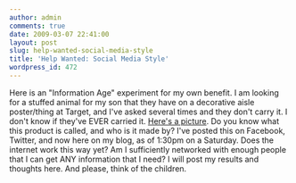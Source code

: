 ```yaml
---
author: admin
comments: true
date: 2009-03-07 22:41:00
layout: post
slug: help-wanted-social-media-style
title: 'Help Wanted: Social Media Style'
wordpress_id: 472
---
```


Here is an "Information Age" experiment for my own benefit. I am looking for a stuffed animal for my son that they have on a decorative aisle poster/thing at Target, and I've asked several times and they don't carry it. I don't know if they've EVER carried it. [Here's a picture](http://bit.ly/yhFZ). Do you know what this product is called, and who is it made by? I've posted this on Facebook, Twitter, and now here on my blog, as of 1:30pm on a Saturday. Does the internet work this way yet? Am I sufficiently networked with enough people that I can get ANY information that I need? I will post my results and thoughts here. And please, think of the children.
